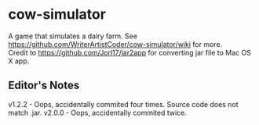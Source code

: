 # cow-simulator
A game that simulates a dairy farm. See https://github.com/WriterArtistCoder/cow-simulator/wiki for more.  
Credit to https://github.com/Jorl17/jar2app for converting jar file to Mac OS X app.  
## Editor's Notes
v1.2.2 - Oops, accidentally commited four times. Source code does not match .jar.
v2.0.0 - Oops, accidentally commited twice.
